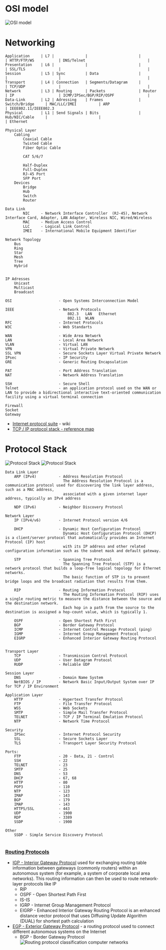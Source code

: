# OSI model
![OSI model](https://user-images.githubusercontent.com/8178412/149652541-3e79634d-9691-4491-9999-af23a99089c9.png)


# Networking
```
Application     | L7 |              |                       |                   | HTTP/FTP/WS           | DNS/Telnet                            |
Presentation    | L6 |              |                       |                   | SSL/TLS               |                                       |
Session         | L5 | Sync         | Data                  |                   |                       |                                       |
Transport       | L4 | Connection   | Segments/Datagram     |                   | TCP/UDP               |                                       |
Network         | L3 | Routing      | Packets               | Router            | IP                    | ICMP/IPSec/BGP/RIP/OSPF               |
Data-Link       | L2 | Adressing    | Frames                | Switch/Bridge     | MAC/LLC/IMEI          | ARP                                   | IEEE802.11/IEEE802.3
Physical        | L1 | Send Signals | Bits                  | Hub/NIC/Cable     |                       |                                       | Ethernet

Physical Layer
    Cabling
        Coaxial Cable
        Twisted Cable
        Fiber Optic Cable

        CAT 5/6/7 

        Half-Duplex
        Full-Duplex
        RJ-45 Port
        SFP Port
    Devices
        Bridge
        Hub
        Switch
        Router
        
Data Link
        NIC     - Network Interface Controller  (RJ-45), Network Interface Card, Adapter, LAN Adapter, Wireless NIC, Wired/Wireless
        MAC     - Medium Access Control
        LLC     - Logical Link Control
        IMEI    - International Mobile Equipment Identifier 

Network Topology
    Bus 
    Ring
    Star
    Mesh
    Tree
    Hybrid


IP Adresses
    Unicast
    Multicast
    Broadcast

OSI                     - Open Systems Interconnection Model

IEEE                    - Network Protocols
                            802.3   LAN   Ethernet 
                            802.11  WLAN                    
RFC                     - Internet Protocols
W3C                     - Web Standarts

WAN                     - Wide Area Network
LAN                     - Local Area Network
VLAN                    - Virtual LAN
VPN                     - Virtual Private Network
SSL VPN                 - Secure Sockets Layer Virtual Private Network
IPsec                   - IP Security
GRE                     - Generic Routing Encapsulation

PAT                     - Port Address Translation
NAT                     - Network Address Translation

SSH                     - Secure Shell
Telnet                  - an application protocol used on the WAN or LAN to provide a bidirectional interactive text-oriented communication facility using a virtual terminal connection

Firewall        
Socket      
Gateway     
```

- [Internet protocol suite](https://en.wikipedia.org/wiki/Internet_protocol_suite) - wiki
- [TCP / IP protocol stack - reference map](https://informatics.buzdo.com/specific/tcp-ip-1.htm)

# Protocol Stack
![Protocol Stack](https://user-images.githubusercontent.com/8178412/149652519-946df1e8-56ce-483e-bf52-626b6e760546.png)
![Protocol Stack](https://user-images.githubusercontent.com/8178412/149652522-120953df-3e69-4b83-804a-350cf7fa61d5.gif)

```
Data Link Layer
    ARP (IPv4)          - Address Resolution Protocol 
                          The Address Resolution Protocol is a communication protocol used for discovering the link layer address, such as a MAC address, 
                          associated with a given internet layer address, typically an IPv4 address
                          
    NDP (IPv6)          - Neighbor Discovery Protocol

Network Layer   
    IP (IPv4/v6)        - Internet Protocol version 4/6
    
    DHCP                - Dynamic Host Configuration Protocol
                          Dynamic Host Configuration Protocol (DHCP) is a client/server protocol that automatically provides an Internet Protocol (IP) host 
                          with its IP address and other related configuration information such as the subnet mask and default gateway.
                          
    STP                 - Spanning Tree Protocol 
                          The Spanning Tree Protocol (STP) is a network protocol that builds a loop-free logical topology for Ethernet networks.
                          The basic function of STP is to prevent bridge loops and the broadcast radiation that results from them.
                          
    RIP                 - Routing Information Protocol
                          The Routing Information Protocol (RIP) uses a single routing metric to measure the distance between the source and the destination network.
                          Each hop in a path from the source to the destination is assigned a hop-count value, which is typically 1.
                          
    OSPF                - Open Shortest Path First
    BGP                 - Border Gateway Protocol
    ICMP                - Internet Control Message Protocol (ping)
    IGMP                - Internet Group Management Protocol
    EIGRP               - Enhanced Interior Gateway Routing Protocol


Transport Layer 
    TCP                 - Transmission Control Protocol
    UDP                 - User Datagram Protocol
    RUDP                - Reliable UDP

Session Layer   
    DNS                 - Domain Name System
    NetBIOS / IP        - Network Basic Input/Output System over IP for TCP / IP Environment

Application Layer   
    HTTP                - Hypertext Transfer Protocol
    FTP                 - File Transfer Protocol 
    WSS                 - Web Sockets 
    SMTP                - Simple Mail Transfer Protocol 
    TELNET              - TCP / IP Terminal Emulation Protocol
    NTP                 - Network Time Protocol

Security    
    IPSec               - Internet Protocol Security
    SSL                 - Secure Sockets Layer
    TLS	                - Transport Layer Security Protocol

Ports:  
    FTP                 - 20 - Data, 21 - Control
    SSH                 - 22
    TELNET              - 23
    SMTP                - 25
    DNS                 - 53
    DHCP                - 67, 68
    HTTP                - 80
    POP3                - 110
    NTP                 - 123
    IMAP                - 143
    BGP                 - 179
    IMAP                - 143
    HTTPS/SSL           - 443
    UDP                 - 1900
    RDP                 - 3389
    SSDP                - 1900
    
Other
    SSDP - Simple Service Discovery Protocol
    
```

### [Routing Protocols](https://en.wikipedia.org/wiki/Routing_protocol)
- [IGP - Interior Gateway Protocol](https://en.wikipedia.org/wiki/Interior_gateway_protocol)
used for exchanging routing table information between gateways (commonly routers) within an autonomous system (for example, a system of corporate local area networks). This routing information can then be used to route network-layer protocols like IP
    - RIP
    - OSPF - Open Shortest Path First
    - IS-IS
    - IGRP - Internet Group Management Protocol
    - EIGRP - Enhanced Interior Gateway Routing Protocol is an enhanced distance vector protocol that uses Diffusing Update Algorithm (DUAL) for shortest path calculation
- [EGP - Exterior Gateway Protocol](https://en.wikipedia.org/wiki/Exterior_Gateway_Protocol) - a routing protocol used to connect different autonomous systems on the Internet
    - BGP - Border Gateway Protocol
![Routing protocol classification computer networks](https://upload.wikimedia.org/wikipedia/commons/4/47/Computer_Network_Routing_Protocol_Classification_-en.png)
